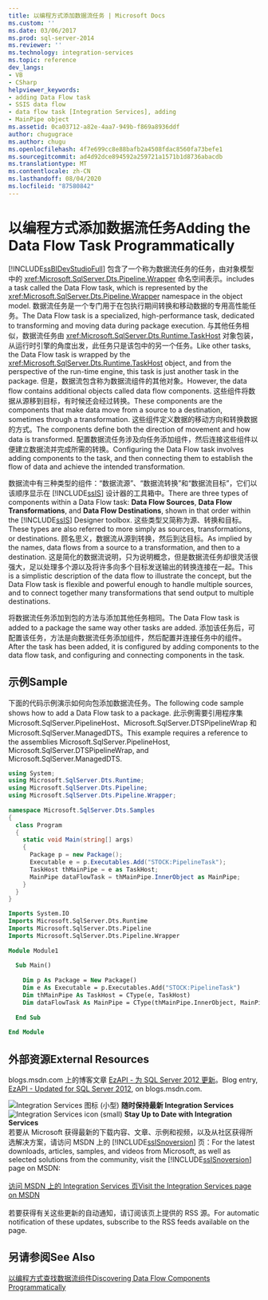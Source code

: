 ```yaml
---
title: 以编程方式添加数据流任务 | Microsoft Docs
ms.custom: ''
ms.date: 03/06/2017
ms.prod: sql-server-2014
ms.reviewer: ''
ms.technology: integration-services
ms.topic: reference
dev_langs:
- VB
- CSharp
helpviewer_keywords:
- adding Data Flow task
- SSIS data flow
- data flow task [Integration Services], adding
- MainPipe object
ms.assetid: 0ca03712-a82e-4aa7-949b-f869a8936ddf
author: chugugrace
ms.author: chugu
ms.openlocfilehash: 4f7e699cc8e88bafb2a4508fdac8560fa73befe1
ms.sourcegitcommit: ad4d92dce894592a259721a1571b1d8736abacdb
ms.translationtype: MT
ms.contentlocale: zh-CN
ms.lasthandoff: 08/04/2020
ms.locfileid: "87580842"
---
```

# <a name="adding-the-data-flow-task-programmatically"></a><span data-ttu-id="9d99b-102">以编程方式添加数据流任务</span><span class="sxs-lookup"><span data-stu-id="9d99b-102">Adding the Data Flow Task Programmatically</span></span>
  [!INCLUDE[ssBIDevStudioFull](../../includes/ssbidevstudiofull-md.md)] <span data-ttu-id="9d99b-103">包含了一个称为数据流任务的任务，由对象模型中的 <xref:Microsoft.SqlServer.Dts.Pipeline.Wrapper> 命名空间表示。</span><span class="sxs-lookup"><span data-stu-id="9d99b-103">includes a task called the Data Flow task, which is represented by the <xref:Microsoft.SqlServer.Dts.Pipeline.Wrapper> namespace in the object model.</span></span> <span data-ttu-id="9d99b-104">数据流任务是一个专门用于在包执行期间转换和移动数据的专用高性能任务。</span><span class="sxs-lookup"><span data-stu-id="9d99b-104">The Data Flow task is a specialized, high-performance task, dedicated to transforming and moving data during package execution.</span></span> <span data-ttu-id="9d99b-105">与其他任务相似，数据流任务由 <xref:Microsoft.SqlServer.Dts.Runtime.TaskHost> 对象包装，从运行时引擎的角度出发，此任务只是该包中的另一个任务。</span><span class="sxs-lookup"><span data-stu-id="9d99b-105">Like other tasks, the Data Flow task is wrapped by the <xref:Microsoft.SqlServer.Dts.Runtime.TaskHost> object, and from the perspective of the run-time engine, this task is just another task in the package.</span></span> <span data-ttu-id="9d99b-106">但是，数据流包含称为数据流组件的其他对象。</span><span class="sxs-lookup"><span data-stu-id="9d99b-106">However, the data flow contains additional objects called data flow components.</span></span> <span data-ttu-id="9d99b-107">这些组件将数据从源移到目标，有时候还会经过转换。</span><span class="sxs-lookup"><span data-stu-id="9d99b-107">These components are the components that make data move from a source to a destination, sometimes through a transformation.</span></span> <span data-ttu-id="9d99b-108">这些组件定义数据的移动方向和转换数据的方式。</span><span class="sxs-lookup"><span data-stu-id="9d99b-108">The components define both the direction of movement and how data is transformed.</span></span> <span data-ttu-id="9d99b-109">配置数据流任务涉及向任务添加组件，然后连接这些组件以便建立数据流并完成所需的转换。</span><span class="sxs-lookup"><span data-stu-id="9d99b-109">Configuring the Data Flow task involves adding components to the task, and then connecting them to establish the flow of data and achieve the intended transformation.</span></span>  
  
 <span data-ttu-id="9d99b-110">数据流中有三种类型的组件：“数据流源”、“数据流转换”和“数据流目标”，它们以该顺序显示在 [!INCLUDE[ssIS](../../includes/ssis-md.md)] 设计器的工具箱中。</span><span class="sxs-lookup"><span data-stu-id="9d99b-110">There are three types of components within a Data Flow task: **Data Flow Sources**, **Data Flow Transformations**, and **Data Flow Destinations**, shown in that order within the [!INCLUDE[ssIS](../../includes/ssis-md.md)] Designer toolbox.</span></span> <span data-ttu-id="9d99b-111">这些类型又简称为源、转换和目标。</span><span class="sxs-lookup"><span data-stu-id="9d99b-111">These types are also referred to more simply as sources, transformations, or destinations.</span></span> <span data-ttu-id="9d99b-112">顾名思义，数据流从源到转换，然后到达目标。</span><span class="sxs-lookup"><span data-stu-id="9d99b-112">As implied by the names, data flows from a source to a transformation, and then to a destination.</span></span> <span data-ttu-id="9d99b-113">这是简化的数据流说明，只为说明概念，但是数据流任务却很灵活很强大，足以处理多个源以及将许多向多个目标发送输出的转换连接在一起。</span><span class="sxs-lookup"><span data-stu-id="9d99b-113">This is a simplistic description of the data flow to illustrate the concept, but the Data Flow task is flexible and powerful enough to handle multiple sources, and to connect together many transformations that send output to multiple destinations.</span></span>  
  
 <span data-ttu-id="9d99b-114">将数据流任务添加到包的方法与添加其他任务相同。</span><span class="sxs-lookup"><span data-stu-id="9d99b-114">The Data Flow task is added to a package the same way other tasks are added.</span></span> <span data-ttu-id="9d99b-115">添加该任务后，可配置该任务，方法是向数据流任务添加组件，然后配置并连接任务中的组件。</span><span class="sxs-lookup"><span data-stu-id="9d99b-115">After the task has been added, it is configured by adding components to the data flow task, and configuring and connecting components in the task.</span></span>  
  
## <a name="sample"></a><span data-ttu-id="9d99b-116">示例</span><span class="sxs-lookup"><span data-stu-id="9d99b-116">Sample</span></span>  
 <span data-ttu-id="9d99b-117">下面的代码示例演示如何向包添加数据流任务。</span><span class="sxs-lookup"><span data-stu-id="9d99b-117">The following code sample shows how to add a Data Flow task to a package.</span></span> <span data-ttu-id="9d99b-118">此示例需要引用程序集 Microsoft.SqlServer.PipelineHost、Microsoft.SqlServer.DTSPipelineWrap 和 Microsoft.SqlServer.ManagedDTS。</span><span class="sxs-lookup"><span data-stu-id="9d99b-118">This example requires a reference to the assemblies Microsoft.SqlServer.PipelineHost, Microsoft.SqlServer.DTSPipelineWrap, and Microsoft.SqlServer.ManagedDTS.</span></span>  
  
```csharp  
using System;  
using Microsoft.SqlServer.Dts.Runtime;  
using Microsoft.SqlServer.Dts.Pipeline;  
using Microsoft.SqlServer.Dts.Pipeline.Wrapper;  
  
namespace Microsoft.SqlServer.Dts.Samples  
{  
  class Program  
  {  
    static void Main(string[] args)  
    {  
      Package p = new Package();  
      Executable e = p.Executables.Add("STOCK:PipelineTask");  
      TaskHost thMainPipe = e as TaskHost;  
      MainPipe dataFlowTask = thMainPipe.InnerObject as MainPipe;   
    }  
  }  
}  
```  
  
```vb  
Imports System.IO  
Imports Microsoft.SqlServer.Dts.Runtime  
Imports Microsoft.SqlServer.Dts.Pipeline  
Imports Microsoft.SqlServer.Dts.Pipeline.Wrapper  
  
Module Module1  
  
  Sub Main()  
  
    Dim p As Package = New Package()  
    Dim e As Executable = p.Executables.Add("STOCK:PipelineTask")  
    Dim thMainPipe As TaskHost = CType(e, TaskHost)  
    Dim dataFlowTask As MainPipe = CType(thMainPipe.InnerObject, MainPipe)  
  
  End Sub  
  
End Module  
```  
  
## <a name="external-resources"></a><span data-ttu-id="9d99b-119">外部资源</span><span class="sxs-lookup"><span data-stu-id="9d99b-119">External Resources</span></span>  
 <span data-ttu-id="9d99b-120">blogs.msdn.com 上的博客文章 [EzAPI - 为 SQL Server 2012 更新](https://go.microsoft.com/fwlink/?LinkId=243223)。</span><span class="sxs-lookup"><span data-stu-id="9d99b-120">Blog entry, [EzAPI - Updated for SQL Server 2012](https://go.microsoft.com/fwlink/?LinkId=243223), on blogs.msdn.com.</span></span>  
  
<span data-ttu-id="9d99b-121">![Integration Services 图标 (小型) ](../media/dts-16.gif "集成服务图标（小）")  **随时保持最新 Integration Services**</span><span class="sxs-lookup"><span data-stu-id="9d99b-121">![Integration Services icon (small)](../media/dts-16.gif "Integration Services icon (small)")  **Stay Up to Date with Integration Services**</span></span><br /> <span data-ttu-id="9d99b-122">若要从 Microsoft 获得最新的下载内容、文章、示例和视频，以及从社区获得所选解决方案，请访问 MSDN 上的 [!INCLUDE[ssISnoversion](../../includes/ssisnoversion-md.md)] 页：</span><span class="sxs-lookup"><span data-stu-id="9d99b-122">For the latest downloads, articles, samples, and videos from Microsoft, as well as selected solutions from the community, visit the [!INCLUDE[ssISnoversion](../../includes/ssisnoversion-md.md)] page on MSDN:</span></span><br /><br /> [<span data-ttu-id="9d99b-123">访问 MSDN 上的 Integration Services 页</span><span class="sxs-lookup"><span data-stu-id="9d99b-123">Visit the Integration Services page on MSDN</span></span>](https://go.microsoft.com/fwlink/?LinkId=136655)<br /><br /> <span data-ttu-id="9d99b-124">若要获得有关这些更新的自动通知，请订阅该页上提供的 RSS 源。</span><span class="sxs-lookup"><span data-stu-id="9d99b-124">For automatic notification of these updates, subscribe to the RSS feeds available on the page.</span></span>  
  
## <a name="see-also"></a><span data-ttu-id="9d99b-125">另请参阅</span><span class="sxs-lookup"><span data-stu-id="9d99b-125">See Also</span></span>  
 [<span data-ttu-id="9d99b-126">以编程方式查找数据流组件</span><span class="sxs-lookup"><span data-stu-id="9d99b-126">Discovering Data Flow Components Programmatically</span></span>](../building-packages-programmatically/discovering-data-flow-components-programmatically.md)  
  
  
